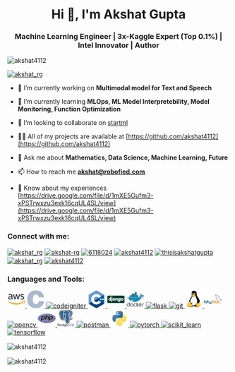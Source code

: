 <h1 align="center">Hi 👋, I'm Akshat Gupta</h1>
<h3 align="center">Machine Learning Engineer | 3x-Kaggle Expert (Top 0.1%) | Intel Innovator | Author</h3>

<p align="left"> <img src="https://komarev.com/ghpvc/?username=akshat4112&label=Profile%20views&color=0e75b6&style=flat" alt="akshat4112" /> </p>

<p align="left"> <a href="https://twitter.com/akshat_rg" target="blank"><img src="https://img.shields.io/twitter/follow/akshat_rg?logo=twitter&style=for-the-badge" alt="akshat_rg" /></a> </p>

- 🔭 I’m currently working on **Multimodal model for Text and Speech**

- 🌱 I’m currently learning **MLOps, ML Model Interpretebility, Model Monitoring, Function Optimization**

- 👯 I’m looking to collaborate on [startml](https://github.com/Robofied/startml)

- 👨‍💻 All of my projects are available at [https://github.com/akshat4112](https://github.com/akshat4112)

- 💬 Ask me about **Mathematics, Data Science, Machine Learning, Future**

- 📫 How to reach me **akshat@robofied.com**

- 📄 Know about my experiences [https://drive.google.com/file/d/1mXE5Gufm3-xPSTrwxzu3exk16cqUL4SL/view](https://drive.google.com/file/d/1mXE5Gufm3-xPSTrwxzu3exk16cqUL4SL/view)

<h3 align="left">Connect with me:</h3>
<p align="left">
<a href="https://twitter.com/akshat_rg" target="blank"><img align="center" src="https://raw.githubusercontent.com/rahuldkjain/github-profile-readme-generator/neutral-icons/src/images/icons/Social/twitter.svg" alt="akshat_rg" height="30" width="40" /></a>
<a href="https://linkedin.com/in/akshat-rg" target="blank"><img align="center" src="https://raw.githubusercontent.com/rahuldkjain/github-profile-readme-generator/neutral-icons/src/images/icons/Social/linked-in-alt.svg" alt="akshat-rg" height="30" width="40" /></a>
<a href="https://stackoverflow.com/users/6118024" target="blank"><img align="center" src="https://raw.githubusercontent.com/rahuldkjain/github-profile-readme-generator/neutral-icons/src/images/icons/Social/stack-overflow.svg" alt="6118024" height="30" width="40" /></a>
<a href="https://kaggle.com/akshat4112" target="blank"><img align="center" src="https://raw.githubusercontent.com/rahuldkjain/github-profile-readme-generator/neutral-icons/src/images/icons/Social/kaggle.svg" alt="akshat4112" height="30" width="40" /></a>
<a href="https://instagram.com/thisisakshatgupta" target="blank"><img align="center" src="https://raw.githubusercontent.com/rahuldkjain/github-profile-readme-generator/neutral-icons/src/images/icons/Social/instagram.svg" alt="thisisakshatgupta" height="30" width="40" /></a>
<a href="https://www.hackerrank.com/akshat_rg" target="blank"><img align="center" src="https://raw.githubusercontent.com/rahuldkjain/github-profile-readme-generator/neutral-icons/src/images/icons/Social/hackerrank.svg" alt="akshat_rg" height="30" width="40" /></a>
<a href="https://www.leetcode.com/akshat4112" target="blank"><img align="center" src="https://raw.githubusercontent.com/rahuldkjain/github-profile-readme-generator/neutral-icons/src/images/icons/Social/leet-code.svg" alt="akshat4112" height="30" width="40" /></a>
</p>

<h3 align="left">Languages and Tools:</h3>
<p align="left"> <a href="https://aws.amazon.com" target="_blank"> <img src="https://raw.githubusercontent.com/devicons/devicon/master/icons/amazonwebservices/amazonwebservices-original-wordmark.svg" alt="aws" width="40" height="40"/> </a> <a href="https://www.cprogramming.com/" target="_blank"> <img src="https://raw.githubusercontent.com/devicons/devicon/master/icons/c/c-original.svg" alt="c" width="40" height="40"/> </a> <a href="https://codeigniter.com" target="_blank"> <img src="https://cdn.worldvectorlogo.com/logos/codeigniter.svg" alt="codeigniter" width="40" height="40"/> </a> <a href="https://www.w3schools.com/cpp/" target="_blank"> <img src="https://raw.githubusercontent.com/devicons/devicon/master/icons/cplusplus/cplusplus-original.svg" alt="cplusplus" width="40" height="40"/> </a> <a href="https://www.djangoproject.com/" target="_blank"> <img src="https://raw.githubusercontent.com/devicons/devicon/master/icons/django/django-original.svg" alt="django" width="40" height="40"/> </a> <a href="https://www.docker.com/" target="_blank"> <img src="https://raw.githubusercontent.com/devicons/devicon/master/icons/docker/docker-original-wordmark.svg" alt="docker" width="40" height="40"/> </a> <a href="https://flask.palletsprojects.com/" target="_blank"> <img src="https://www.vectorlogo.zone/logos/pocoo_flask/pocoo_flask-icon.svg" alt="flask" width="40" height="40"/> </a> <a href="https://git-scm.com/" target="_blank"> <img src="https://www.vectorlogo.zone/logos/git-scm/git-scm-icon.svg" alt="git" width="40" height="40"/> </a> <a href="https://www.linux.org/" target="_blank"> <img src="https://raw.githubusercontent.com/devicons/devicon/master/icons/linux/linux-original.svg" alt="linux" width="40" height="40"/> </a> <a href="https://www.mysql.com/" target="_blank"> <img src="https://raw.githubusercontent.com/devicons/devicon/master/icons/mysql/mysql-original-wordmark.svg" alt="mysql" width="40" height="40"/> </a> <a href="https://opencv.org/" target="_blank"> <img src="https://www.vectorlogo.zone/logos/opencv/opencv-icon.svg" alt="opencv" width="40" height="40"/> </a> <a href="https://www.php.net" target="_blank"> <img src="https://raw.githubusercontent.com/devicons/devicon/master/icons/php/php-original.svg" alt="php" width="40" height="40"/> </a> <a href="https://www.postgresql.org" target="_blank"> <img src="https://raw.githubusercontent.com/devicons/devicon/master/icons/postgresql/postgresql-original-wordmark.svg" alt="postgresql" width="40" height="40"/> </a> <a href="https://postman.com" target="_blank"> <img src="https://www.vectorlogo.zone/logos/getpostman/getpostman-icon.svg" alt="postman" width="40" height="40"/> </a> <a href="https://www.python.org" target="_blank"> <img src="https://raw.githubusercontent.com/devicons/devicon/master/icons/python/python-original.svg" alt="python" width="40" height="40"/> </a> <a href="https://pytorch.org/" target="_blank"> <img src="https://www.vectorlogo.zone/logos/pytorch/pytorch-icon.svg" alt="pytorch" width="40" height="40"/> </a> <a href="https://scikit-learn.org/" target="_blank"> <img src="https://upload.wikimedia.org/wikipedia/commons/0/05/Scikit_learn_logo_small.svg" alt="scikit_learn" width="40" height="40"/> </a> <a href="https://www.tensorflow.org" target="_blank"> <img src="https://www.vectorlogo.zone/logos/tensorflow/tensorflow-icon.svg" alt="tensorflow" width="40" height="40"/> </a> </p>

<p><img align="center" src="https://github-readme-stats.vercel.app/api/top-langs?username=akshat4112&show_icons=true&locale=en&layout=compact" alt="akshat4112" /></p>

<p><img align="center" src="https://github-readme-streak-stats.herokuapp.com/?user=akshat4112&" alt="akshat4112" /></p>